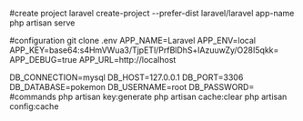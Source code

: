 #create project laravel
  create-project --prefer-dist laravel/laravel app-name
  php artisan serve

#configuration git clone
  .env
  APP_NAME=Laravel
  APP_ENV=local
  APP_KEY=base64:s4HmVWua3/TjpETl/PrfBlDhS+lAzuuwZy/O28I5qkk=
  APP_DEBUG=true
  APP_URL=http://localhost

  DB_CONNECTION=mysql
  DB_HOST=127.0.0.1
  DB_PORT=3306
  DB_DATABASE=pokemon
  DB_USERNAME=root
  DB_PASSWORD=
  #commands 
    php artisan key:generate
    php artisan cache:clear
    php artisan config:cache
